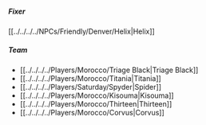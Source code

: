 ##### Fixer
[[../../../../NPCs/Friendly/Denver/Helix|Helix]]

##### Team
- [[../../../../Players/Morocco/Triage Black|Triage Black]]
- [[../../../../Players/Morocco/Titania|Titania]]
- [[../../../../Players/Saturday/Spyder|Spider]]
- [[../../../../Players/Morocco/Kisouma|Kisouma]]
- [[../../../../Players/Morocco/Thirteen|Thirteen]]
- [[../../../../Players/Morocco/Corvus|Corvus]]
